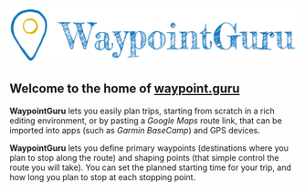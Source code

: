![Waypoint Guru Readme](https://github.com/waypoint-guru/.github/blob/main/images/logo.png)

## Welcome to the home of [waypoint.guru](https://waypoint.guru)

**WaypointGuru** lets you easily plan trips, starting from scratch in a rich editing environment, or by pasting a *Google Maps* route link, that can be imported into apps
(such as *Garmin BaseCamp*) and GPS devices.

**WaypointGuru** lets you define primary waypoints (destinations where you plan to stop along the route) and shaping points (that simple control the route you will take).
You can set the planned starting time for your trip, and how long you plan to stop at each stopping point.